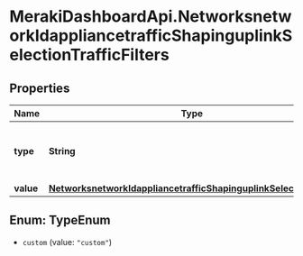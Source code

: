 # MerakiDashboardApi.NetworksnetworkIdappliancetrafficShapinguplinkSelectionTrafficFilters

## Properties
Name | Type | Description | Notes
------------ | ------------- | ------------- | -------------
**type** | **String** | Type of this traffic filter. Must be one of: &#x27;custom&#x27; | 
**value** | [**NetworksnetworkIdappliancetrafficShapinguplinkSelectionValue**](NetworksnetworkIdappliancetrafficShapinguplinkSelectionValue.md) |  | 

<a name="TypeEnum"></a>
## Enum: TypeEnum

* `custom` (value: `"custom"`)

